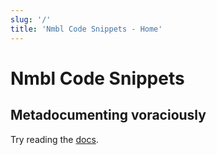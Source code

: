 ```yaml
---
slug: '/'
title: 'Nmbl Code Snippets - Home'
---
```


# Nmbl Code Snippets

## Metadocumenting voraciously

Try reading the [docs](docs).
